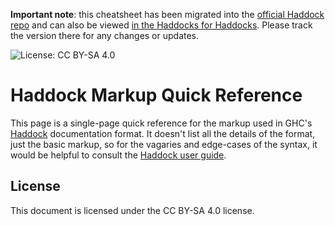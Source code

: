 **Important note**: this cheatsheet has been migrated into the [official Haddock repo](https://github.com/haskell/haddock/tree/ghc-8.10/doc/cheatsheet) and can also be viewed [in the Haddocks for Haddocks](https://hackage.haskell.org/package/haddock). Please track the version there for any changes or updates.

![License: CC BY-SA 4.0](https://img.shields.io/badge/License-CC%20BY--SA%204.0-lightgrey.svg)

# Haddock Markup Quick Reference

This page is a single-page quick reference for the markup used in GHC's [Haddock](https://www.haskell.org/haddock/) documentation format. It doesn't list all the details of the format, just the basic markup, so for the vagaries and edge-cases of the syntax, it would be helpful to consult the [Haddock user guide](http://haskell-haddock.readthedocs.io/en/latest/index.html).

## License

This document is licensed under the CC BY-SA 4.0 license.
